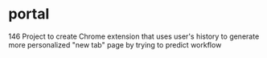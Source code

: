 # portal
146 Project to create Chrome extension that uses user's history to generate more personalized "new tab" page by trying to predict workflow
